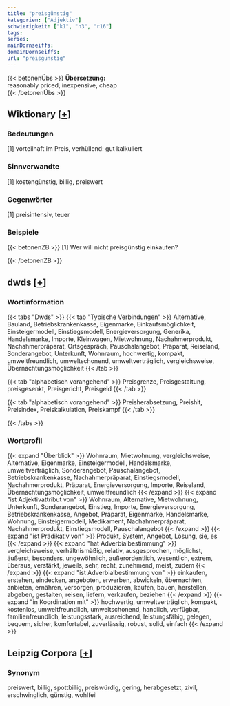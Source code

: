 ```yaml
---
title: "preisgünstig"
kategorien: ["Adjektiv"]
schwierigkeit: ["k1", "h3", "r16"]
tags:
series:
mainDornseiffs:
domainDornseiffs:
url: "preisgünstig"
---
```


{{< betonenÜbs >}}
**Übersetzung:**  
reasonably priced, inexpensive, cheap  
{{< /betonenÜbs >}}

## Wiktionary [[+](https://de.wiktionary.org/wiki/preisgünstig)]

### Bedeutungen
[1] vorteilhaft im Preis, verhüllend: gut kalkuliert  

### Sinnverwandte
[1] kostengünstig, billig, preiswert  

### Gegenwörter
[1] preisintensiv, teuer  

### Beispiele
{{< betonenZB >}}
[1] Wer will nicht preisgünstig einkaufen?  

{{< /betonenZB >}}


## dwds [[+](https://www.dwds.de/wb/preisgünstig)]

### Wortinformation
{{< tabs "Dwds" >}}
{{< tab "Typische Verbindungen" >}}
Alternative, Bauland, Betriebskrankenkasse, Eigenmarke, Einkaufsmöglichkeit, Einsteigermodell, Einstiegsmodell, Energieversorgung, Generika, Handelsmarke, Importe, Kleinwagen, Mietwohnung, Nachahmerprodukt, Nachahmerpräparat, Ortsgespräch, Pauschalangebot, Präparat, Reiseland, Sonderangebot, Unterkunft, Wohnraum, hochwertig, kompakt, umweltfreundlich, umweltschonend, umweltverträglich, vergleichsweise, Übernachtungsmöglichkeit
{{< /tab >}}

{{< tab "alphabetisch vorangehend" >}}
Preisgrenze, Preisgestaltung, preisgesenkt, Preisgericht, Preisgeld
{{< /tab >}}

{{< tab "alphabetisch vorangehend" >}}
Preisherabsetzung, Preishit, Preisindex, Preiskalkulation, Preiskampf
{{< /tab >}}

{{< /tabs >}}

### Wortprofil
{{< expand "Überblick" >}} Wohnraum, Mietwohnung, vergleichsweise, Alternative, Eigenmarke, Einsteigermodell, Handelsmarke, umweltverträglich, Sonderangebot, Pauschalangebot, Betriebskrankenkasse, Nachahmerpräparat, Einstiegsmodell, Nachahmerprodukt, Präparat, Energieversorgung, Importe, Reiseland, Übernachtungsmöglichkeit, umweltfreundlich {{< /expand >}}
{{< expand "ist Adjektivattribut von" >}} Wohnraum, Alternative, Mietwohnung, Unterkunft, Sonderangebot, Einstieg, Importe, Energieversorgung, Betriebskrankenkasse, Angebot, Präparat, Eigenmarke, Handelsmarke, Wohnung, Einsteigermodell, Medikament, Nachahmerpräparat, Nachahmerprodukt, Einstiegsmodell, Pauschalangebot {{< /expand >}}
{{< expand "ist Prädikativ von" >}} Produkt, System, Angebot, Lösung, sie, es {{< /expand >}}
{{< expand "hat Adverbialbestimmung" >}} vergleichsweise, verhältnismäßig, relativ, ausgesprochen, möglichst, äußerst, besonders, ungewöhnlich, außerordentlich, wesentlich, extrem, überaus, verstärkt, jeweils, sehr, recht, zunehmend, meist, zudem {{< /expand >}}
{{< expand "ist Adverbialbestimmung von" >}} einkaufen, erstehen, eindecken, angeboten, erwerben, abwickeln, übernachten, anbieten, ernähren, versorgen, produzieren, kaufen, bauen, herstellen, abgeben, gestalten, reisen, liefern, verkaufen, beziehen {{< /expand >}}
{{< expand "in Koordination mit" >}} hochwertig, umweltverträglich, kompakt, kostenlos, umweltfreundlich, umweltschonend, handlich, verfügbar, familienfreundlich, leistungsstark, ausreichend, leistungsfähig, gelegen, bequem, sicher, komfortabel, zuverlässig, robust, solid, einfach {{< /expand >}}

## Leipzig Corpora [[+](https://corpora.uni-leipzig.de/en/res?word=preisgünstig&corpusId=deu_newscrawl-public_2018)]


### Synonym
preiswert, billig, spottbillig, preiswürdig, gering, herabgesetzt, zivil, erschwinglich, günstig, wohlfeil

